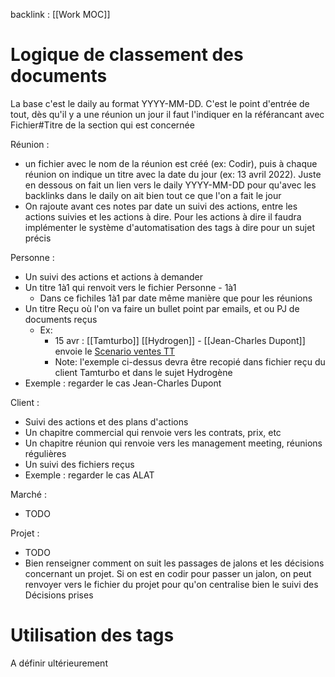 backlink : [[Work MOC]]

# Logique de classement des documents

La base c'est le daily au format YYYY-MM-DD.
C'est le point d'entrée de tout, dès qu'il y a une réunion un jour il faut l'indiquer en la référancant avec Fichier#Titre de la section qui est concernée

Réunion : 
- un fichier avec le nom de la réunion est créé (ex: Codir), puis à chaque réunion on indique un titre avec la date du jour (ex: 13 avril 2022).
	Juste en dessous on fait un lien vers le daily YYYY-MM-DD pour qu'avec les backlinks dans le daily on ait bien tout ce que l'on a fait le jour
- On rajoute avant ces notes par date un suivi des actions, entre les actions suivies et les actions à dire. Pour les actions à dire il faudra implémenter le système d'automatisation des tags à dire pour un sujet précis

Personne :
- Un suivi des actions et actions à demander
- Un titre 1à1 qui renvoit vers le fichier Personne - 1à1
	- Dans ce fichiles 1à1 par date même manière que pour les réunions
- Un titre Reçu où l'on va faire un bullet point par emails, et ou PJ de documents reçus
	- Ex:
		- 15 avr : [[Tamturbo]] [[Hydrogen]] - [[Jean-Charles Dupont]] envoie le  [Scenario ventes TT](file:///C%3A%5CUsers%5CBOUCULAT%5COneDrive%20-%20SKF%5CDocuments%5C2022%5CRecu%5CJean-Charles%20Dupont%5CScenario%20ventes%20TT.pdf) 
		- Note: l'exemple ci-dessus devra être recopié dans fichier reçu du client Tamturbo et dans le sujet Hydrogène
- Exemple : regarder le cas Jean-Charles Dupont

Client :
- Suivi des actions et des plans d'actions
- Un chapitre commercial qui renvoie vers les contrats, prix, etc
- Un chapitre réunion qui renvoie vers les management meeting, réunions régulières
- Un suivi des fichiers reçus
- Exemple : regarder le cas ALAT

Marché :
- TODO

Projet :
- TODO
- Bien renseigner comment on suit les passages de jalons et les décisions concernant un projet. Si on est en codir pour passer un jalon, on peut renvoyer vers le fichier du projet pour qu'on centralise bien le suivi des Décisions prises

# Utilisation des tags

A définir ultérieurement